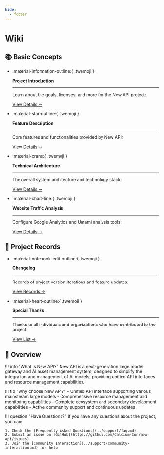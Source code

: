 ```yaml
---
hide:
  - footer
---
```


<style>
  .md-typeset .grid.cards > ul {
    display: grid;
    grid-template-columns: repeat(auto-fit, minmax(16rem, 1fr));
    gap: 1rem;
    margin: 1em 0;
  }
  
  .md-typeset .grid.cards > ul > li {
    border: none;
    border-radius: 0.8rem;
    box-shadow: var(--md-shadow-z2);
    padding: 1.5rem;
    transition: transform 0.25s, box-shadow 0.25s;
    background: linear-gradient(135deg, var(--md-primary-fg-color), var(--md-accent-fg-color));
    color: var(--md-primary-bg-color);
  }

  .md-typeset .grid.cards > ul > li:hover {
    transform: scale(1.02);
    box-shadow: var(--md-shadow-z3);
  }

  .md-typeset .grid.cards > ul > li > hr {
    margin: 0.8rem 0;
    border: none;
    border-bottom: 2px solid var(--md-primary-bg-color);
    opacity: 0.2;
  }

  .md-typeset .grid.cards > ul > li > p {
    margin: 0.5rem 0;
  }

  .md-typeset .grid.cards > ul > li > p > em {
    color: var(--md-primary-bg-color);
    opacity: 0.8;
    font-style: normal;
  }

  .md-typeset .grid.cards > ul > li > p > .twemoji {
    font-size: 2.5rem;
    display: block;
    margin: 0.5rem auto;
  }

  .md-typeset .grid.cards > ul > li a {
    display: inline-flex;
    align-items: center;
    margin-top: 1.2em;
    padding: 0.5em 1.2em;
    color: white;
    background-color: rgba(255, 255, 255, 0.15);
    border-radius: 2em;
    transition: all 0.3s ease;
    font-weight: 500;
    font-size: 0.9em;
    letter-spacing: 0.03em;
    box-shadow: 0 3px 6px rgba(0, 0, 0, 0.1);
    position: relative;
    overflow: hidden;
    text-decoration: none;
  }

  .md-typeset .grid.cards > ul > li a:hover {
    background-color: rgba(255, 255, 255, 0.25);
    text-decoration: none;
    box-shadow: 0 5px 12px rgba(0, 0, 0, 0.2);
    transform: translateX(5px);
  }

  .md-typeset .grid.cards > ul > li a:after {
    content: "→";
    opacity: 0;
    margin-left: -15px;
    transition: all 0.2s ease;
  }

  .md-typeset .grid.cards > ul > li a:hover:after {
    opacity: 1;
    margin-left: 5px;
  }
</style>

# Wiki

## 📚 Basic Concepts

<div class="grid cards" markdown>

-   :material-information-outline:{ .twemoji }

    **Project Introduction**

    ---

    Learn about the goals, licenses, and more for the New API project:
    
    [View Details →](project-introduction.md)

-   :material-star-outline:{ .twemoji }

    **Feature Description**

    ---

    Core features and functionalities provided by New API:
    
    [View Details →](features-introduction.md)

-   :material-crane:{ .twemoji }

    **Technical Architecture**

    ---

    The overall system architecture and technology stack:
    
    [View Details →](technical-architecture.md)

-   :material-chart-line:{ .twemoji }

    **Website Traffic Analysis**

    ---

    Configure Google Analytics and Umami analysis tools:
    
    [View Details →](analytics-setup.md)

</div>

## 📝 Project Records

<div class="grid cards" markdown>

-   :material-notebook-edit-outline:{ .twemoji }

    **Changelog**

    ---

    Records of project version iterations and feature updates:
    
    [View Records →](changelog.md)

-   :material-heart-outline:{ .twemoji }

    **Special Thanks**

    ---

    Thanks to all individuals and organizations who have contributed to the project:
    
    [View List →](special-thanks.md)

</div>

## 📖 Overview

!!! info "What is New API?"
    New API is a next-generation large model gateway and AI asset management system, designed to simplify the integration and management of AI models, providing unified API interfaces and resource management capabilities.

!!! tip "Why choose New API?"
    - Unified API interface supporting various mainstream large models
    - Comprehensive resource management and monitoring capabilities
    - Complete ecosystem and secondary development capabilities
    - Active community support and continuous updates

!!! question "Have Questions?"
    If you have any questions about the project, you can:

    1. Check the [Frequently Asked Questions](../support/faq.md)
    2. Submit an issue on [GitHub](https://github.com/Calcium-Ion/new-api/issues)
    3. Join the [Community Interaction](../support/community-interaction.md) for help